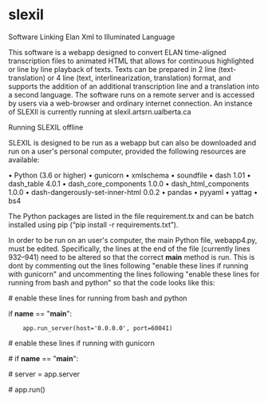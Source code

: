 # slexil
Software  Linking Elan Xml to Illuminated Language

This software is a webapp designed to convert ELAN time-aligned transcription files to animated HTML that allows for continuous highlighted or line by line playback of texts. Texts can be prepared in 2 line (text-translation) or 4 line (text, interlinearization, translation) format, and supports the addition of an additional transcription line and a translation into a second language. The software runs on a remote server and is accessed by users via a web-browser and ordinary internet connection. An instance of SLEXIl is currently running at slexil.artsrn.ualberta.ca

Running SLEXIL offline

SLEXIL is designed to be run as a webapp but can also be downloaded and run on a user's personal computer, provided the following resources are available:

•	Python (3.6 or higher)
•	gunicorn
•	xmlschema
•	soundfile
•	dash 1.01
•	dash_table 4.0.1
•	dash_core_components 1.0.0
•	dash_html_components 1.0.0
•	dash-dangerously-set-inner-html 0.0.2
•	pandas
•	pyyaml
•	yattag
•	bs4

The Python packages are listed in the file requirement.tx and can be batch installed using pip (“pip install -r requirements.txt”).

In order to be run on an user's computer, the main Python file, webapp4.py, must be edited. Specifically, the lines at the end of the file (currently lines 932–941) need to be altered so that the correct __main__ method is run. This is dont by commenting out the lines following "enable these lines if running with gunicorn" and uncommenting the lines following "enable these lines for running from bash and python" so that the code looks like this:

\# enable these lines for running from bash and python

if __name__ == "__main__":

        app.run_server(host='0.0.0.0', port=60041)

\# enable these lines if running with gunicorn

\# if __name__ == "__main__":

\#     server = app.server

\#     app.run()

